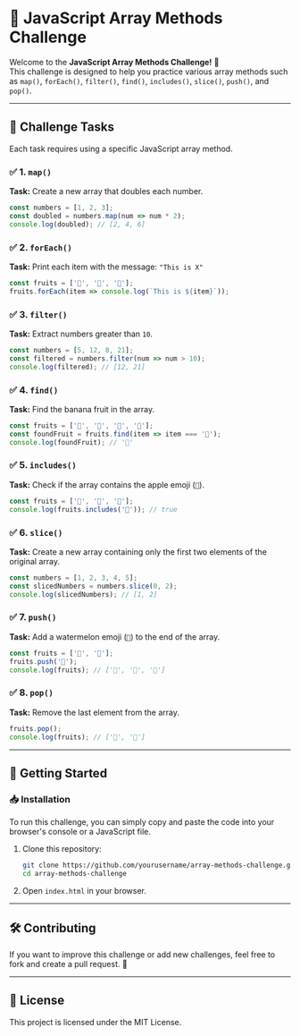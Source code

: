 # 🚀 JavaScript Array Methods Challenge

Welcome to the **JavaScript Array Methods Challenge!** 🧠  
This challenge is designed to help you practice various array methods such as `map()`, `forEach()`, `filter()`, `find()`, `includes()`, `slice()`, `push()`, and `pop()`.

---

## 📌 Challenge Tasks
Each task requires using a specific JavaScript array method.

### ✅ 1. `map()`
**Task:** Create a new array that doubles each number.  
```js
const numbers = [1, 2, 3];
const doubled = numbers.map(num => num * 2);
console.log(doubled); // [2, 4, 6]
```

### ✅ 2. `forEach()`
**Task:** Print each item with the message: `"This is X"`  
```js
const fruits = ['🍎', '🍌', '🍓'];
fruits.forEach(item => console.log(`This is ${item}`));
```

### ✅ 3. `filter()`
**Task:** Extract numbers greater than `10`.  
```js
const numbers = [5, 12, 8, 21];
const filtered = numbers.filter(num => num > 10);
console.log(filtered); // [12, 21]
```

### ✅ 4. `find()`
**Task:** Find the banana fruit in the array.
```js
const fruits = ['🍎', '🍌', '🍓', '🍍'];
const foundFruit = fruits.find(item => item === '🍌');
console.log(foundFruit); // '🍌'
```

### ✅ 5. `includes()`
**Task:** Check if the array contains the apple emoji (`🍎`).
```js
const fruits = ['🍎', '🍌', '🍓'];
console.log(fruits.includes('🍎')); // true
```

### ✅ 6. `slice()`
**Task:** Create a new array containing only the first two elements of the original array.
```js
const numbers = [1, 2, 3, 4, 5];
const slicedNumbers = numbers.slice(0, 2);
console.log(slicedNumbers); // [1, 2]
```

### ✅ 7. `push()`
**Task:** Add a watermelon emoji (`🍉`) to the end of the array.
```js
const fruits = ['🍎', '🍌'];
fruits.push('🍉');
console.log(fruits); // ['🍎', '🍌', '🍉']
```

### ✅ 8. `pop()`
**Task:** Remove the last element from the array.
```js
fruits.pop();
console.log(fruits); // ['🍎', '🍌']
```

---

## 🚀 Getting Started

### 📥 Installation
To run this challenge, you can simply copy and paste the code into your browser's console or a JavaScript file.

1. Clone this repository:
   ```sh
   git clone https://github.com/yourusername/array-methods-challenge.git
   cd array-methods-challenge
   ```

2. Open `index.html` in your browser.

---

## 🛠 Contributing
If you want to improve this challenge or add new challenges, feel free to fork and create a pull request. 🚀

---

## 📜 License
This project is licensed under the MIT License.
